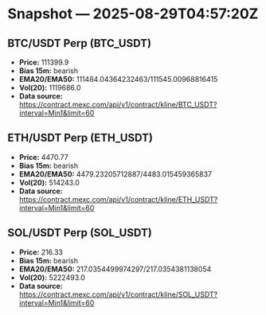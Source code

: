 # Snapshot — 2025-08-29T04:57:20Z

## BTC/USDT Perp (BTC_USDT)
- **Price:** 111399.9
- **Bias 15m:** bearish
- **EMA20/EMA50:** 111484.04364232463/111545.00968816415
- **Vol(20):** 1119686.0
- **Data source:** https://contract.mexc.com/api/v1/contract/kline/BTC_USDT?interval=Min1&limit=60

## ETH/USDT Perp (ETH_USDT)
- **Price:** 4470.77
- **Bias 15m:** bearish
- **EMA20/EMA50:** 4479.23205712887/4483.015459365837
- **Vol(20):** 514243.0
- **Data source:** https://contract.mexc.com/api/v1/contract/kline/ETH_USDT?interval=Min1&limit=60

## SOL/USDT Perp (SOL_USDT)
- **Price:** 216.33
- **Bias 15m:** bearish
- **EMA20/EMA50:** 217.0354499974297/217.0354381138054
- **Vol(20):** 5222493.0
- **Data source:** https://contract.mexc.com/api/v1/contract/kline/SOL_USDT?interval=Min1&limit=60
